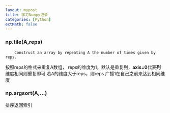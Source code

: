 ```yaml
---
layout: mypost
title: 学习Numpy记录
categories: [Python]
extMath: false
---
```


### np.tile(A,reps)
```
    Construct an array by repeating A the number of times given by reps.
```
按照reps的格式来重复A数组，
reps的维度为1，默认是重复列，**axis=0**代表**列**
维度相同则重复即可
若A的维度大于reps，则reps 广播1在自己之前来达到相同维度

### np.argsort(A,...)
排序返回索引